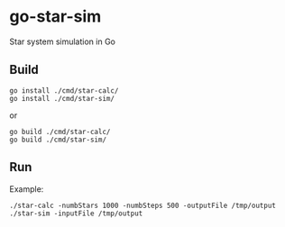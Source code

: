 # go-star-sim
Star system simulation in Go

## Build

```
go install ./cmd/star-calc/
go install ./cmd/star-sim/
```
or
```
go build ./cmd/star-calc/
go build ./cmd/star-sim/
```

## Run

Example:
```
./star-calc -numbStars 1000 -numbSteps 500 -outputFile /tmp/output
./star-sim -inputFile /tmp/output
```
